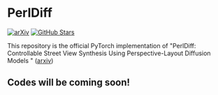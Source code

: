 # PerlDiff
[![arXiv](https://img.shields.io/badge/arXiv-Paper-<COLOR>.svg)](https://arxiv.org/abs/2401.06312)
[![GitHub Stars](https://img.shields.io/github/stars/LabShuHangGU/PerlDiff?style=social)](https://github.com/LabShuHangGU/PerlDiff)

This repository is the official PyTorch implementation of "PerlDiff: Controllable Street View Synthesis Using Perspective-Layout Diffusion Models
"
([arxiv](https://arxiv.org/abs/2401.06312.pdf))
## Codes will be coming soon!
